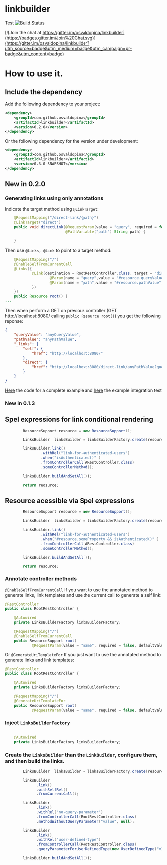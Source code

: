 # linkbuilder
Test
[![Build Status](https://travis-ci.org/osvaldopina/linkbuilder.svg?branch=master)](https://travis-ci.org/osvaldopina/linkbuilder)

[![Join the chat at https://gitter.im/osvaldopina/linkbuilder](https://badges.gitter.im/Join%20Chat.svg)](https://gitter.im/osvaldopina/linkbuilder?utm_source=badge&utm_medium=badge&utm_campaign=pr-badge&utm_content=badge)

# How to use it.

## Include the dependency

Add the following dependency to your project:

```xml
<dependency>
    <groupId>com.github.osvaldopina</groupId>
    <artifactId>linkbuilder</artifactId>
    <version>0.2.0</version>
</dependency>

```

Or the following dependency for the version under development:

```xml
<dependency>
    <groupId>com.github.osvaldopina</groupId>
    <artifactId>linkbuilder</artifactId>
    <version>0.3.0-SNAPSHOT</version>
</dependency>

```
## New in 0.2.0

### Generating links using only annotations

Indicate the  target method  using ```@LinkTarget```:

```java
    @RequestMapping("/direct-link/{path}")
    @LinkTarget("direct")
    public void directLink(@RequestParam(value = "query", required = false) String query,
                           @PathVariable("path") String path) {

    }
```
Then  use ```@Links, @Link``` to point to a target method:
```java
    @RequestMapping("/")
    @EnableSelfFromCurrentCall
    @Links({
            @Link(destination = RootRestController.class, target = "direct", relation = "direct", params = {
                    @Param(name = "query",value = "#resource.queryValue"),
                    @Param(name = "path",value = "#resource.pathValue")
            })
    })
    public Resource root() {
...
```
Then when perform a GET on previous controller (GET http://localhost:8080/ calling ```public Resource root()```)
you get the following reponse:
```json
{
    "queryValue": "anyQueryValue",
    "pathValue": "anyPathValue",
    "_links": {
        "self": {
            "href": "http://localhost:8080/"
        },
        "direct": {
            "href": "http://localhost:8080/direct-link/anyPathValue?query=anyQueryValue"
        }
    }
}
```

[Here](examples/src/main/java/com/github/osvaldopina/linkbuilder/example/directlink) the code for a complete example and
[here](examples/src/test/java/com/github/osvaldopina/linkbuilder/example/userdefinedtype) the example integration test


### New in 0.1.3

## Spel expressions for link conditional rendering

 ```java
         ResourceSupport resource = new ResourceSupport();

         LinksBuilder  linksBuilder = linksBuilderFactory.create(resource);

         linksBuilder.link()
                 .withRel("link-for-authenticated-users")
                 .when("isAuthenticated()" )
                 .fromControllerCall(ARestController.class)
                 .someControllerMethod();

         linksBuilder.buildAndSetAll());

         return reosurce;
 ```

## Resource acessible via Spel expressions

 ```java
         ResourceSupport resource = new ResourceSupport();

         LinksBuilder  linksBuilder = linksBuilderFactory.create(resource);

         linksBuilder.link()
                 .withRel("link-for-authenticated-users")
                 .when("#resource.someProperty && isAuthenticated()" )
                 .fromControllerCall(ARestController.class)
                 .someControllerMethod();

         linksBuilder.buildAndSetAll());

         return resource;
 ```


### Annotate controller methods

```@EnableSelfFromCurrentCall``` If you want to use the annotated method to generate links, link templates and use the current call to generate a self link:

```java
@RestController
public class RootRestController {

    @Autowired
    private LinksBuilderFactory linksBuilderFactory;

    @RequestMapping("/")
    @EnableSelfFromCurrentCall
    public ResourceSupport root(
            @RequestParam(value = "name", required = false, defaultValue = "World") String name) {

```

Or ```@GenerateUriTemplateFor``` If you just want to use the annotated method to generate links and link templates:

```java
@RestController
public class RootRestController {

    @Autowired
    private LinksBuilderFactory linksBuilderFactory;

    @RequestMapping("/")
    @GenerateUriTemplateFor
    public ResourceSupport root(
            @RequestParam(value = "name", required = false, defaultValue = "World") String name) {

```

### Inject ```LinksBuilderFactory```

```java

    @Autowired
    private LinksBuilderFactory linksBuilderFactory;

```

### Create the ```LinksBuilder``` than the ```LinkBuilder```, configure them, and then build the links.

```java
        LinksBuilder  linksBuilder = linksBuilderFactory.create(resource);

        linksBuilder
              .link()
              .withSelfRel()
              .fromCurrentCall();

        linksBuilder
              .link()
              .withRel("no-query-parameter")
              .fromControllerCall(RootRestController.class)
              .methodWithoutQueryParameter("value", null);

        linksBuilder
              .link()
              .withRel("user-defined-type")
              .fromControllerCall(RootRestController.class)
              .queryParameterForUserDefinedType(new UserDefinedType("v1", "v2"));

        linksBuilder.buildAndSetAll());
 ```

